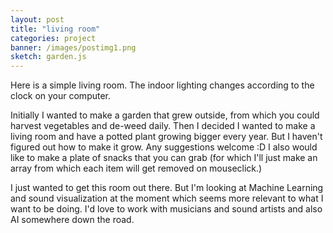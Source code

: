 ```yaml
---
layout: post
title: "living room"
categories: project
banner: /images/postimg1.png
sketch: garden.js
---
```


Here is a simple living room.  The indoor lighting changes according to the clock on your computer.

Initially I wanted to make a garden that grew outside, from which you could harvest vegetables and de-weed daily.  Then I decided I wanted to make a living room and have a potted plant growing bigger every year. But I haven't figured out how to make it grow.  Any suggestions welcome :D I also would like to make a plate of snacks that you can grab (for which I'll just make an array from which each item will get removed on mouseclick.)

I just wanted to get this room out there. But I'm looking at Machine Learning and sound visualization at the moment which seems more relevant to what I want to be doing.  I'd love to work with musicians and sound artists and also AI somewhere down the road. 